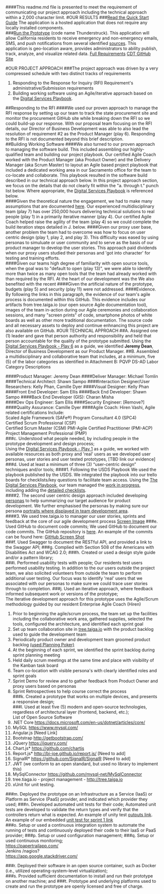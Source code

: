 ####This readme.md file is presented to meet the requirement of communicating our project approach including the technical approach within a 2,000 character limit.
#OUR RESULTS
###[Read the Quick Start Guide](TBD) The application is a hosted application that does not require any locally installed components.  
###[Run the Prototype](http://avpwebappui.azurewebsites.net/thunderstruck.html) (code name Thunderstruck).  This application will allow California residents to receive emergency and non-emergency emails, SMS, and push notifications from several identified [sources](https://github.com/sellisttg/AVP/blob/master/AVP%20GitHub%20docs/RFI_CDT-ADPQ-0117_-_Prototype_B_Resources.pdf).  This application is geo-location aware, provides administrators to ability publish, track, analyze, and visualize related data. [Full Requirements](https://github.com/sellisttg/AVP/blob/master/AVP%20GitHub%20docs/Prototype%20B%20Requirements.pdf)
[CDT GitHub Site](https://github.com/CDTProcurement/adpq)

#OUR PROJECT APPROACH
###The project approach was driven by a very compressed schedule with two distinct tracks of requirements  
1. Responding to the Response for Inquiry (RFI) Requirement's administrative/Submission requirements  
2. Building working software using an Agile/iterative approach based on the [Digital Services Playbook](https://playbook.cio.gov/).

##Responding to the RFI
####We used our proven approach to manage the RFI response by setting up our team to track the state procurement site and monitor the procurement GitHub site while breaking down the RFI so we could build-up our response. With our proposal team focusing on the RFI details, our Director of Business Development was able to also lead the resolution of requirement #2 as the Product Manager (play 6). Responding to the RFI is not documented beyond this brief description.  
##Building Working Software
####We also turned to our proven approach to managing the software build. This included assembling our highly-qualified team and building our project playbook. Our certified Agile Coach worked with the Product Manager (aka Product Owner) and the Delivery Manager (aka Scrum Master) to layout an Agile based project playbook that included a dedicated working area in our Sacramento office for the team to co-locate and collaborate. This playbook resulted in the software build described in our technical approach below. In this project approach  section, we focus on the details that do not clearly fit within the "a. through t." punch list below.  Where appropriate, the [Digital Services Playbook](https://playbook.cio.gov/) is referenced below.  
####Given the theoretical nature the engagement, we had to make many assumptions that are documented [here](TBD). Our experienced multidisciplinary team (play 7) has over 250,000 hours delivering technical solutions to real people (play 1) in a primarily iterative manner (play 4). Our certified Agile Coach helped raise the agility of the team (play 4) so we could complete the build iteration steps detailed in J. below.
####Given our proxy user base, another problem the team had to overcome was how to focus on user centric design (play 1, play 2, and play 3). This difficulty was eased by using personas to simuluate or user community and to serve as the basis of our product manager to develop the user stories. This approach paid dividends when our proxy users studied their personas and 'got into character' for testing and training efforts.   
####Given our teams high degree of familiarity with open source tools, when the goal was to "default to open (play 13)", we were able to identify more than twice as many open tools that the team had already worked with than required by the RFI. At the heart of our development was the We also benefited with the recent
####Given the artificial nature of the prototype, budgets (play 5) and security (play 11) were not addressed.
####Evidence. By following the links in this paragraph, the evidence of our team's agile process is documented within this GitHub.  This evidence includes our artifacts from tree.taiga.io (our open source Agile documentation tool), images of the team in-action during our Agile ceremonies and collaboration sessions, and many "screen prints" of code, smartphone photos of white boards as well as other more traditional documentation. The source code and all necessary assets to deploy and continue enhnancing this project are also available on GitHub.
#OUR TECHNICAL APPROACH
##A. Assigned one (1) leader and gave that person authority and responsibility and held that person accountable for the quality of the prototype submitted. 
Using the [Digital Services Playbook - Play 6](https://playbook.cio.gov/#play6) as a guide, we identified **Jeremy Dean**, Director of Business Development as our Product Manager.
##B. Assembled a multidisciplinary and collaborative team that includes, at a minimum, five (5) of  the  labor  categories  as  identified  in  Attachment  B:  PQVP DS-AD  Labor  Category  Descriptions  

####Product Manager: Jeremy Dean
####Deliver Manager: Michael Tomlin
####Technical Architect: Shawn Sampo 
####Interaction Designer/User Researchers: Kelly Phan, Camille Dyer
####Visual Designer: Kelly Phan
####Front End Developer: Sam Ellis
####Back End Developer: Shawn Sampo
####Back End Developer (GIS): Charan Misha  
####Dev Ops Engineer: Sam Ellis
####Security Engineer: [Remove?]
####Quality Assurance: Camille Dyer
####Agile Coach: Hiren Vashi, Agile related certifications Include:   
Scaled Agile Framework (SAFe®) Program Consultant 4.0 (SPC4)  
Certified Scrum Professional (CSP)  
Certified Scrum Master (CSM)
PMI-Agile Certified Practitioner (PMI-ACP)  
Project Management Professional (PMP)   
###c.   Understood what people needed, by including people in the prototype development and design process;  
Using the [Digital Services Playbook - Play 1](https://playbook.cio.gov/#play1) as a guide, we worked with available resources as both proxy and 'real' users as we developed user personas, user stories and user tested prototypes, [TBD link our evidence]  
###d.   Used at least a minimum of three (3) “user-centric design” techniques and/or tools; 
####1. Following the USDS Playbook
We used the playbook published by the USDS.  We integrated the playbook into our trello boards for checklists/key questions to facilitate team access. Using the [The Digital Services Playbook](https://playbook.cio.gov/), our team managed the [work in progress](https://cloud.githubusercontent.com/assets/23264395/23351792/20e96844-fc78-11e6-87cd-a7e92e07773d.png), including adding the [detailed checklists](https://cloud.githubusercontent.com/assets/23264395/23351810/46e243e0-fc78-11e6-99b8-b8e69242fefe.png).  
####2. The second user centric design approach included developing [personas](https://github.com/sellisttg/AVP/blob/master/AVP%20GitHub%20docs/UserPersonas2.0.pdf) to help summarizing our target audience for product development. We further emphasised the personas by making sure our persona [portraits where displayed in team development area](https://cloud.githubusercontent.com/assets/23264395/23387351/bdc5b102-fd10-11e6-9753-902d57caca76.jpg).  
####3. We used tree.taiga.io to manager our user stories, sprints and feedback at the core of our agile development process [Screen Image](https://github.com/sellisttg/AVP/blob/master/AVP%20GitHub%20docs/screen%20images/Tree.taiga.io-user-stories-sprint-1.png)
###e.   Used GitHub to document code commits; 
We used GitHub to document our code commits. The GitHub repository is [here](https://github.com/sellisttg/AVP).  An example of the commits can be found here: [GitHub Screen Shot](https://cloud.githubusercontent.com/assets/23264395/23351069/ae61853a-fc73-11e6-9e9a-630ae6d2407b.png)  
###f. Used Swagger to document the RESTful API, and provided a link to the Swagger API; 
###g. Complied with Section 508 of the Americans with Disabilities Act and WCAG 2.0; 
###h. Created or used a design style guide and/or a pattern library;  
###i. Performed usability tests with people; 
Our residents test users performed usability testing. In addition to the our users outside the project team, we also solicited volunteers from outside the team to perform additional user testing.  Our focus was to identify 'real' users that we associated with our personas to make sure we could trace user stories through to completion.
###j.    Used an iterative approach, where feedback informed subsequent work or versions of the prototype;  
The iterative development approach for this prototype uses the Agile/Scrum methodology guided by our resident Enterprise Agile Coach (Hiren)  
1. Prior to beginning the agile/scrum process, the team set up the facilities including the collaborative work area, gathered supplies, selected the tools, configured the architecture, and identified each sprint goal  
2. Set up team collaboration site in [tree.taiga.io](https://tree.taiga.io/project/hdv-avp) with the product backlog used to guide the development team  
3. Periodically product owner and development team groomed product backlog [(used Planning Poker)](https://cloud.githubusercontent.com/assets/23264395/23377082/6d2ef5be-fce3-11e6-8f10-9d5e17832427.jpg)      
4. At the beginning of each sprint, we identified the sprint backlog during sprint planning meeting  
5. Held daily scrum meetings at the same time and place with visibility of the Kanban task board  
6. Team co-location with visible persona's with clearly identified roles and sprint goals  
7. Sprint Demo for review and to gather feedback from Product Owner and proxy users based on personas  
8. Sprint Retrospectives to help course correct the process  
###k.   Created a prototype that works on multiple devices, and presents a responsive design;   
###l.    Used at least five (5) modern and open-source technologies, regardless of architectural layer (frontend, backend, etc.);  
List of Open Source Software  
1. .NET Core https://docs.microsoft.com/en-us/dotnet/articles/core/   
2. MySQL https://www.mysql.com/  
3. Angular.js [Need Link]  
4. Bootstrap http://getbootstrap.com/   
5. JQuery https://jquery.com/  
6. Chart.js* https://github.com/chartjs  
7. Report.js* http://bi-joe.github.io/report.js/ [Need to add]  
8. SignalR* https://github.com/SignalR/SignalR [Need to add]  
9. JWT (we conform to an open standard, but used no library to implement this)     
10. MySqlConnector https://github.com/mysql-net/MySqlConnector  
11. tree.tiaga.io - project management - http://tree.taiga.io  
12. xUnit for unit testing. 

###m.  Deployed the prototype on an Infrastructure as a Service (IaaS) or Platform as Service (PaaS) provider, and indicated which provider they used; 
###n.  Developed automated unit tests for their code;
Automated unit tests are developed to validate the return types and verify that the controllers return what is expected. An example of unity test [outputs link](https://cloud.githubusercontent.com/assets/23264395/23348944/a984b308-fc63-11e6-880f-4692cd0fd90a.png).    
An example of our embedded [unit test for sprint 1 link](https://cloud.githubusercontent.com/assets/23264395/23374564/af400470-fcd9-11e6-89b6-4aa6e9795a0f.png)  
###o.   Setup  or  used  a  continuous  integration  system  to  automate  the  running  of  tests  and  continuously deployed their code to their IaaS or PaaS provider; 
###p.   Setup or used configuration management; 
###q.   Setup or used continuous monitoring;  
https://papertrailapp.com/  
Jenkins /nagios?  
https://app.google.stackdriver.com/  

###r.    Deployed  their  software  in  an  open  source  container,  such  as  Docker (i.e., utilized  operating-system-level virtualization);  
###s.   Provided sufficient documentation to install and run their prototype on another machine; and 
###t.   Prototype  and  underlying  platforms  used  to  create  and  run  the  prototype  are  openly  licensed and free of charge.
